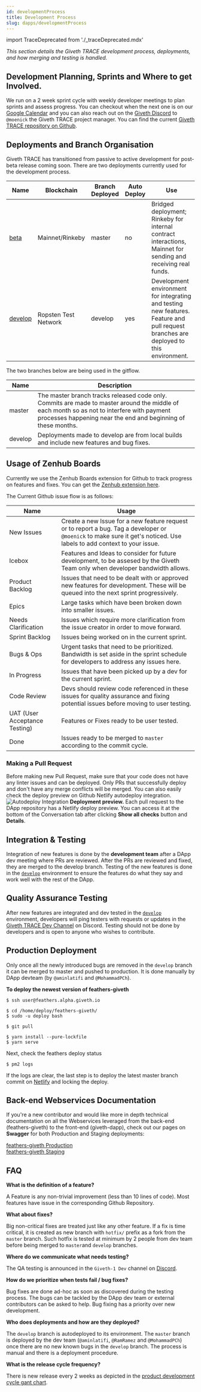 ```yaml
---
id: developmentProcess
title: Development Process
slug: dapps/developmentProcess
---
```

import TraceDeprecated from './_traceDeprecated.mdx'

<TraceDeprecated />

*This section details the Giveth TRACE development process, deployments, and how merging and testing is handled.*

## Development Planning, Sprints and Where to get Involved.
We run on a 2 week sprint cycle with weekly developer meetings to plan sprints and assess progress. You can checkout when the next one is on our [Google Calendar](https://calendar.google.com/calendar/embed?src=givethdotio%40gmail.com) and you can also reach out on the [Giveth Discord](https://discord.giveth.io) to `@moenick` the Giveth TRACE project manager. You can find the current [Giveth TRACE repository on Github](https://github.com/Giveth/giveth-dapp).

## Deployments and Branch Organisation
Giveth TRACE has transitioned from passive to active development for post-beta release coming soon. There are two deployments currently used for the development process.

Name | Blockchain | Branch Deployed | Auto Deploy | Use |
-----|------------|-----------------|-------------|-----|
[beta](https://trace.giveth.io) | Mainnet/Rinkeby | master | no | Bridged deployment; Rinkeby for internal contract interactions, Mainnet for sending and receiving real funds.
[develop](https://develop.giveth.io) | Ropsten Test Network | develop | yes | Development environment for integrating and testing new features. Feature and pull request branches are deployed to this environment.

The two branches below  are being used in the gitflow.

Name | Description |
-----|------------|
master | The master branch tracks released code only. Commits are made to master around the middle of each month so as not to interfere with payment processes happening near the end and beginning of these months.
develop | Deployments made to develop are from local builds and include new features and bug fixes.

## Usage of Zenhub Boards
Currently we use the Zenhub Boards extension for Github to track progress on features and fixes. You can get the [Zenhub extension here](https://www.zenhub.com/extension).

The Current Github issue flow is as follows:

Name | Usage |
-----|------------|
New Issues | Create a new Issue for a new feature request or to report a bug. Tag a developer or `@moenick` to make sure it get's noticed. Use labels to add context to your issue.
Icebox | Features and Ideas to consider for future development, to be assesed by the Giveth Team only when developer bandwidth allows.
Product Backlog | Issues that need to be dealt with or approved new features for development. These will be queued into the next sprint progressively.
Epics | Large tasks which have been broken down into smaller issues.
Needs Clarification | Issues which require more clarification from the issue creator in order to move forward.
Sprint Backlog | Issues being worked on in the current sprint.
Bugs & Ops | Urgent tasks that need to be prioritized. Bandwidth is set aside in the sprint schedule for developers to address any issues here.
In Progress | Issues that have been picked up by a dev for the current sprint.
Code Review | Devs should review code referenced in these issues for quality assurance and fixing potential issues before moving to user testing.
UAT (User Acceptance Testing) | Features or Fixes ready to be user tested.
Done | Issues ready to be merged to `master` according to the commit cycle.


### Making a Pull Request
Before making new Pull Request, make sure that your code does not have any linter issues and can be deployed. Only PRs that successfully deploy and don't have any merge conflicts will be merged. You can also easily check the deploy preview on Github Netlify autodeploy integration.
![Autodeploy Integration](https://d33wubrfki0l68.cloudfront.net/cfa6124f4e0bf556de850f40e97c6b4cc66231f9/d42f0/images/product-development/deploy-preview.png)
**Deployment preview.** Each pull request to the DApp repository has a Netlify deploy preview. You can access it at the bottom of the Conversation tab after clicking **Show all checks** button and **Details**.

## Integration & Testing
Integration of new features is done by the **development team** after a DApp dev meeting where PRs are reviewed. After the PRs are reviewed and fixed, they are merged to the develop branch. Testing of the new features is done in the [`develop`](https://develop.giveth.io) environment to ensure the features do what they say and work well with the rest of the DApp.

## Quality Assurance Testing
After new features are integrated and dev tested in the [`develop`](https://develop.giveth.io) environment, developers will ping testers with requests or updates in the [Giveth TRACE Dev Channel](https://discord.gg/79uUbyVCtE) on Discord. Testing should not be done by developers and is open to anyone who wishes to contribute.

## Production Deployment
Only once all the newly introduced bugs are removed in the `develop` branch it can be merged to master and pushed to production. It is done manually by DApp devteam (by `@aminlatifi` and `@MohammadPCh`).

**To deploy the newest version of feathers-giveth**
```
$ ssh user@feathers.alpha.giveth.io

$ cd /home/deploy/feathers-giveth/
$ sudo -u deploy bash

$ git pull

$ yarn install --pure-lockfile
$ yarn serve
```

Next, check the feathers deploy status
```
$ pm2 logs
```

If the logs are clear, the last step is to deploy the latest master branch commit on [Netlify](http://netlify.com/) and locking the deploy.

## Back-end Webservices Documentation
If you're a new contributor and would like more in depth technical documentation on all the Webservices leveraged from the back-end (feathers-giveth) to the front-end (giveth-dapp), check out our pages on **Swagger** for both Production and Staging deployments:

[feathers-giveth Production](https://feathers.beta.giveth.io/docs/?url=/docs#/)  
[feathers-giveth Staging](https://feathers.develop.giveth.io/docs)


## FAQ

 **What is the definition of a feature?**

A Feature is any non-trivial improvement (less than 10 lines of code). Most features have issue in the corresponding Github Repository.

 **What about fixes?**

 Big non-critical fixes are treated just like any other feature. If a fix is time critical, it is created as new branch with `hotfix/` prefix as a fork from the `master` branch. Such hotfix is tested at minimum by 2 people from dev team before being merged to `master`and `develop` branches.

 **Where do we communicate what needs testing?**

The QA testing is announced in the `Giveth-1 Dev` channel on [Discord](https://discord.giveth.io).

**How do we prioritize when tests fail / bug fixes?**

Bug fixes are done ad-hoc as soon as discovered during the testing process. The bugs can be tackled by the DApp dev team or external contributors can be asked to help. Bug fixing has a priority over new development.

**Who does deployments and how are they deployed?**

The `develop` branch is autodeployed to its environment. The `master` branch is deployed by the dev team (`@aminlatifi`, `@RamRamez` and `@MohammadPCh`) once there are no new known bugs in the `develop` branch. The process is manual and there is a deployment procedure.

**What is the release cycle frequency?**

 There is new release every 2 weeks as depicted in the [product development cycle gant chart](#product-development-testing-fig-release).

